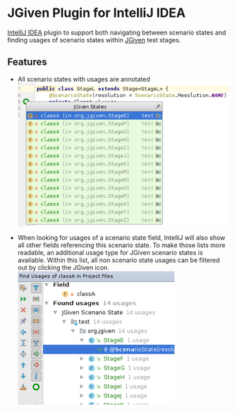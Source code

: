 JGiven Plugin for IntelliJ IDEA
===============================

[IntelliJ IDEA](https://www.jetbrains.com/idea/) plugin to support both navigating between scenario states and
 finding usages of scenario states within [JGiven](http://jgiven.org/) test stages.

Features
--------

* All scenario states with usages are annotated<br/>
![Line Marker Preview](README/lineMarker.png)

* When looking for usages of a scenario state field, IntelliJ will also show all other fields referencing this scenario state.
 To make those lists more readable, an additional usage type for JGiven scenario states is available.
 Within this list, all non scenario state usages can be filtered out by clicking the JGiven icon.<br/>
![Find Usages](README/findUsages.png)

